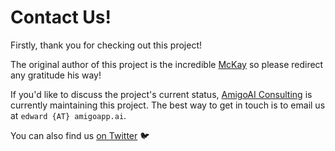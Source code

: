 # Contact Us!

Firstly, thank you for checking out this project!

The original author of this project is the incredible [McKay](https://twitter.com/mckaywrigley) so please redirect any gratitude his way!

If you'd like to discuss the project's current status, [AmigoAI Consulting](https://amigoapp.ai) is currently maintaining this project. The best way to get in touch is to email us at `edward {AT} amigoapp.ai`.

You can also find us [on Twitter](https://twitter.com/amigoai_) 🐦